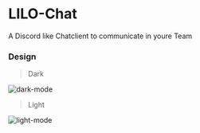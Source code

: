 # LILO-Chat
A Discord like Chatclient to communicate in youre Team

### Design
> Dark

![dark-mode](https://user-images.githubusercontent.com/120219149/212362626-52c8d90f-9c41-4894-b646-102460645dca.png)

> Light

![light-mode](https://user-images.githubusercontent.com/120219149/212362704-6d7a4450-3b0d-4808-bd69-b1b0ec468bff.png)
